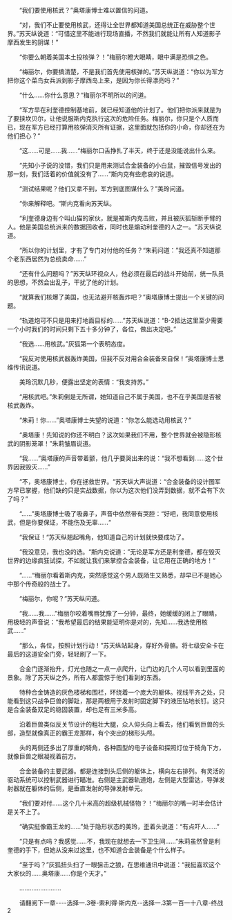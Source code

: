 <div class="read-content j_readContent" id="">
                <p>　　“我们要使用核武？”奥塔康博士难以置信的问道。<p>　　“对，我们不止要使用核武，还得让全世界都知道美国总统正在威胁整个世界。”苏天纵说道：“可惜这里不能进行现场直播，不然我们就能让所有人知道影子摩西发生的阴谋！”<p>　　“你要么朝着美国本土投核弹？！”梅丽尔瞪大眼睛，眼中满是恐惧之色。<p>　　“梅丽尔，你要搞清楚，不是我们首先使用核弹的。”苏天纵说道：“你以为军方把你这个菜鸟女兵派到影子摩西岛上来，是因为你长得漂亮吗？”<p>　　“什么……你什么意思？“梅丽尔不明所以的问道。<p>　　“军方早在利奎德控制基地前，就已经知道他的计划了。他们把你派来就是为了要挟坎贝尔，让他说服斯内克执行这次的危险任务。梅丽尔，你只是个人质而已，现在军方已经打算用核弹消灭所有证据，这里面就包括你的小命，你却还在为他们担心？“<p>　　“这……可是……我……“梅丽尔口舌挣扎了半天，终于还是没能说出什么来。<p>　　“先知小子说的没错，我们只是用来测试合金装备的小白鼠，摧毁信号发出的那一刻，我们活着的价值就没有了……“斯内克有些悲哀的说道。<p>　　“测试结果呢？他们又拿不到，军方到底图谋什么？”美玲问道。<p>　　“你来解释吧。“斯内克看向苏天纵。<p>　　“利奎德身边有个叫山猫的家伙，就是被斯内克击败，并且被灰狐斩断手臂的人。他是美国总统派来的数据回收者，同时也是煽动利奎德的人之一。“苏天纵说道。<p>　　“所以你的计划里，才有了专门对付他的任务？“朱莉问道：”我还真不知道那个老东西居然为总统卖命……”<p>　　“还有什么问题吗？”苏天纵环视众人，他必须在最后的战斗开始前，统一队员的思想，不然会出乱子，干扰了他的计划。<p>　　“就算我们核爆了美国，也无法避开核轰炸吧？”奥塔康博士提出一个关键的问题。<p>　　“轨道炮可不只是用来打地面目标的……”苏天纵说道：“B-2抵达这里至少需要一个小时我们的时间只剩下五十多分钟了，各位，做出决定吧。”<p>　　“我选……用核武。”灰狐第一个表明态度。<p>　　“我反对使用核武器轰炸美国，但我不反对用合金装备来自保！”奥塔康博士思维传讯说道。<p>　　美玲沉默几秒，便露出坚定的表情：“我支持苏。”<p>　　“用核武吧。”朱莉倒是无所谓，她知道自己不属于美国，也不在乎美国是否被核武轰炸。<p>　　“朱莉！你……”奥塔康博士失望的说道：“你怎么能选动用核武？”<p>　　“奥塔康！先知说的你还不明白？这次如果我们不用，整个世界就会被隐形核武的阴影笼罩！”朱莉皱眉说道。<p>　　“我……”奥塔康的声音带着颤，他几乎要哭出来的说：“我不想看到……这个世界因我毁灭……”<p>　　“不，奥塔康博士，你在拯救世界。“苏天纵大声说道：“合金装备的设计图军方早已掌握，他们缺的只是实战数据，你以为这次他们没弄到数据，就不会有下次了吗？”<p>　　“……”奥塔康博士吸了吸鼻子，声音中依然带有哭腔：“好吧，我同意使用核武，但是你要保证，不能伤及无辜……“<p>　　“我保证！“苏天纵翘起嘴角，他知道自己的计划就快要成功了。<p>　　“我没意见，我也没的选。“斯内克说道：”无论是军方还是利奎德，都在毁灭世界的边缘疯狂试探，不如就让我们来掌控合金装备，让它用在正确的地方！“<p>　　“……“梅丽尔看着斯内克，突然感觉这个男人既陌生又熟悉，却早已不是她心中那个传奇般的战士了。<p>　　“梅丽尔，你呢？”苏天纵问道。<p>　　“我……我……”梅丽尔咬着嘴唇犹豫了一分钟，最终，她缓缓的闭上了眼睛，用极轻的声音说：“我希望最后的结果能证明你是对的，先知……我选使用核武……”<p>　　“那么，各位，按照计划行动！”苏天纵站起身，穿好外骨骼。将七级安全卡在最后的这道安全门旁，轻轻刷了一下。<p>　　合金门逐渐抬升，灯光也随之一点一点爬升，让门边的几个人可以看到里面的景象。除了苏天纵之外，所有人都震惊于他们看到的东西。<p>　　特种合金铸造的灰色楼梯和围栏，环绕着一个庞大的躯体。视线平齐之处，只能看到这只战争巨兽的脚趾，那是两根用于发射时固定脚下的液压钻地长钉。这只是合金装备双足的稳固装置，却也足有三米多高。<p>　　沿着巨兽类似反关节设计的粗壮大腿，众人仰头向上看去，他们看到巨兽的头部，造型就像真正的霸王龙那样，有个突出的梯形头颅。<p>　　头的两侧还多出了厚重的犄角，各种圆型的电子设备和探照灯位于犄角下方，就像巨兽之眼凝视着前方。<p>　　合金装备的主要武器。都是连接到头后侧的躯体上，横向左右排列。有灵活的驱动系统可以控制武器进行瞄准。右侧是主武器轨道炮，左侧是大型雷达，导弹发射器就在躯体的后侧，是垂直发射的导弹发射单元。<p>　　“我们要对付……这个几十米高的超级机械怪物？！”梅丽尔的嘴一时半会估计是关不上了。<p>　　“确实挺像霸王龙的……”处于隐形状态的美玲，歪着头说道：“有点吓人……”<p>　　“只是有点吗？我感觉……不，我现在就想去一下卫生间……”朱莉虽然曾是利奎德的手下，但她从没来过这里，也不知道合金装备是个什么样子。<p>　　“至于吗？”灰狐扭头扫了一眼狙击之狼，在思维通讯中说道：“我挺喜欢这个大家伙的……奥塔康……你是个天才。”<p>　　……………………<p>　　请翻阅下一章----选择一.3卷-索利得·斯内克--选择一.3第一百一十八章-终战2<p> 
            </div>